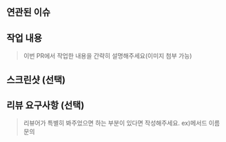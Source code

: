 ## 연관된 이슈

## 작업 내용

> 이번 PR에서 작업한 내용을 간략히 설명해주세요(이미지 첨부 가능)

## 스크린샷 (선택)

## 리뷰 요구사항 (선택)

> 리뷰어가 특별히 봐주었으면 하는 부분이 있다면 작성해주세요. ex)메서드 이름 문의